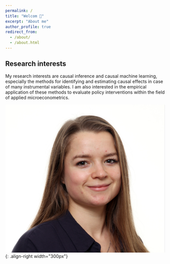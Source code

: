 ```yaml
---
permalink: /
title: "Welcom 👋"
excerpt: "About me"
author_profile: true
redirect_from: 
  - /about/
  - /about.html
---
```




Research interests
------
My research interests are causal inference and causal machine learning, especially the methods for identifying and estimating causal effects in case of many instrumental variables. I am also interested in the empirical application of these methods to evaluate policy interventions within the field of applied microeconometrics.

![Test image](/images/profile_nadja.png){: .align-right width="300px"}
